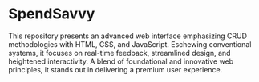 # SpendSavvy
 This repository presents an advanced web interface emphasizing CRUD methodologies with HTML, CSS, and JavaScript. Eschewing conventional systems, it focuses on real-time feedback, streamlined design, and heightened interactivity. A blend of foundational and innovative web principles, it stands out in delivering a premium user experience.
